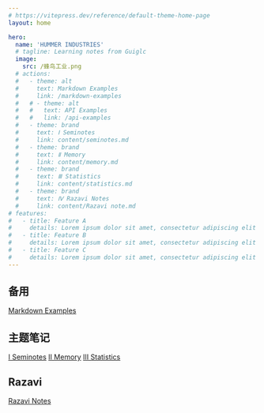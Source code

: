 ```yaml
---
# https://vitepress.dev/reference/default-theme-home-page
layout: home

hero:
  name: 'HUMMER INDUSTRIES'
  # tagline: Learning notes from Guiglc
  image:
    src: /蜂鸟工业.png
  # actions:
  #   - theme: alt
  #     text: Markdown Examples
  #     link: /markdown-examples
  #   # - theme: alt
  #   #   text: API Examples
  #   #   link: /api-examples
  #   - theme: brand
  #     text: Ⅰ Seminotes
  #     link: content/seminotes.md
  #   - theme: brand
  #     text: Ⅱ Memory
  #     link: content/memory.md
  #   - theme: brand
  #     text: Ⅲ Statistics
  #     link: content/statistics.md
  #   - theme: brand
  #     text: Ⅳ Razavi Notes
  #     link: content/Razavi note.md
# features:
#   - title: Feature A
#     details: Lorem ipsum dolor sit amet, consectetur adipiscing elit
#   - title: Feature B
#     details: Lorem ipsum dolor sit amet, consectetur adipiscing elit
#   - title: Feature C
#     details: Lorem ipsum dolor sit amet, consectetur adipiscing elit
---
```



<h2 class="section-title">备用</h2>
<div class="custom-hero-actions">
  <a href="/seminotes/markdown-examples" class="white-btn">Markdown Examples</a>
</div>

<h2 class="section-title">主题笔记</h2>
<div class="custom-hero-actions">
  <a href="/seminotes/content/seminotes">Ⅰ Seminotes</a>
  <a href="/seminotes/content/memory">Ⅱ Memory</a>
  <a href="/seminotes/content/statistics">Ⅲ Statistics</a>
</div>

<h2 class="section-title">Razavi</h2>
<div class="custom-hero-actions">
  <a href="/seminotes/content/Razavi/Razavi%20note">Razavi Notes</a>
</div>

